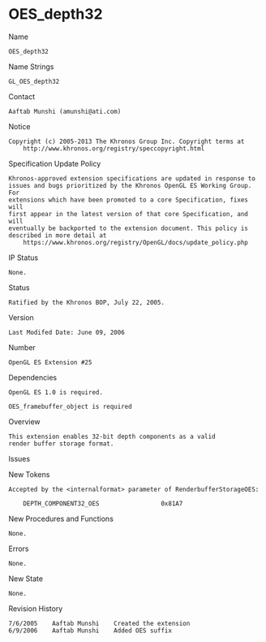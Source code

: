 # OES_depth32

Name

    OES_depth32

Name Strings

    GL_OES_depth32

Contact

    Aaftab Munshi (amunshi@ati.com)

Notice

    Copyright (c) 2005-2013 The Khronos Group Inc. Copyright terms at
        http://www.khronos.org/registry/speccopyright.html

Specification Update Policy

    Khronos-approved extension specifications are updated in response to
    issues and bugs prioritized by the Khronos OpenGL ES Working Group. For
    extensions which have been promoted to a core Specification, fixes will
    first appear in the latest version of that core Specification, and will
    eventually be backported to the extension document. This policy is
    described in more detail at
        https://www.khronos.org/registry/OpenGL/docs/update_policy.php

IP Status

    None.

Status

    Ratified by the Khronos BOP, July 22, 2005.

Version

    Last Modifed Date: June 09, 2006

Number

    OpenGL ES Extension #25    

Dependencies

    OpenGL ES 1.0 is required.

    OES_framebuffer_object is required

Overview

    This extension enables 32-bit depth components as a valid
    render buffer storage format.

Issues

 
New Tokens

    Accepted by the <internalformat> parameter of RenderbufferStorageOES:

        DEPTH_COMPONENT32_OES                 0x81A7 

New Procedures and Functions

    None.

Errors

    None.

New State

    None.

Revision History

    7/6/2005    Aaftab Munshi    Created the extension
    6/9/2006    Aaftab Munshi    Added OES suffix
